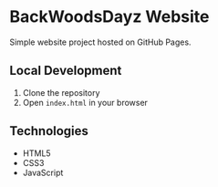 # BackWoodsDayz Website

Simple website project hosted on GitHub Pages.

## Local Development

1. Clone the repository
2. Open `index.html` in your browser

## Technologies

- HTML5
- CSS3
- JavaScript
